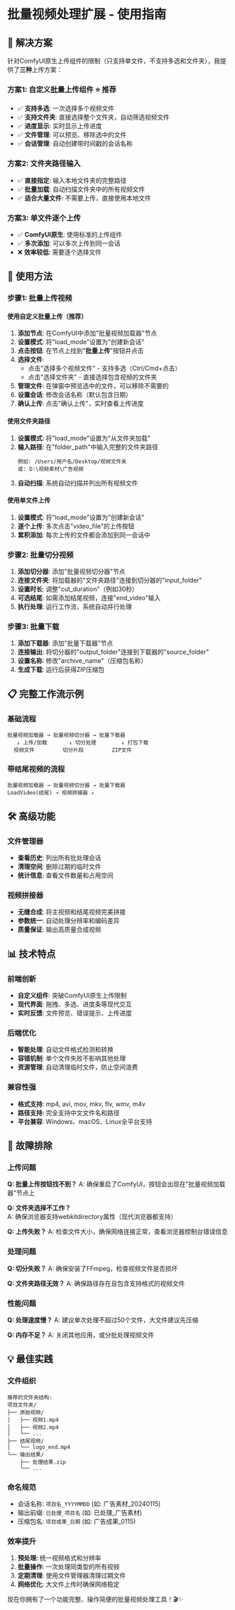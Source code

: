# 批量视频处理扩展 - 使用指南

## 🎯 解决方案

针对ComfyUI原生上传组件的限制（只支持单文件，不支持多选和文件夹），我提供了**三种**上传方案：

### 方案1: 自定义批量上传组件 ⭐ **推荐**
- ✅ **支持多选**: 一次选择多个视频文件
- ✅ **支持文件夹**: 直接选择整个文件夹，自动筛选视频文件
- ✅ **进度显示**: 实时显示上传进度
- ✅ **文件管理**: 可以预览、移除选中的文件
- ✅ **会话管理**: 自动创建带时间戳的会话名称

### 方案2: 文件夹路径输入
- ✅ **直接指定**: 输入本地文件夹的完整路径
- ✅ **批量加载**: 自动扫描文件夹中的所有视频文件
- ✅ **适合大量文件**: 不需要上传，直接使用本地文件

### 方案3: 单文件逐个上传
- ✅ **ComfyUI原生**: 使用标准的上传组件
- ✅ **多次添加**: 可以多次上传到同一会话
- ❌ **效率较低**: 需要逐个选择文件

## 🚀 使用方法

### 步骤1: 批量上传视频

#### 使用自定义批量上传（推荐）

1. **添加节点**: 在ComfyUI中添加"批量视频加载器"节点
2. **设置模式**: 将"load_mode"设置为"创建新会话"
3. **点击按钮**: 在节点上找到"**批量上传**"按钮并点击
4. **选择文件**: 
   - 点击"选择多个视频文件" - 支持多选（Ctrl/Cmd+点击）
   - 点击"选择文件夹" - 直接选择包含视频的文件夹
5. **管理文件**: 在弹窗中预览选中的文件，可以移除不需要的
6. **设置会话**: 修改会话名称（默认包含日期）
7. **确认上传**: 点击"确认上传"，实时查看上传进度

#### 使用文件夹路径

1. **设置模式**: 将"load_mode"设置为"从文件夹加载"
2. **输入路径**: 在"folder_path"中输入完整的文件夹路径
   ```
   例如: /Users/用户名/Desktop/视频文件夹
   或: D:\视频素材\广告视频
   ```
3. **自动扫描**: 系统自动扫描并列出所有视频文件

#### 使用单文件上传

1. **设置模式**: 将"load_mode"设置为"创建新会话"
2. **逐个上传**: 多次点击"video_file"的上传按钮
3. **累积添加**: 每次上传的文件都会添加到同一会话中

### 步骤2: 批量切分视频

1. **添加切分器**: 添加"批量视频切分器"节点
2. **连接文件夹**: 将加载器的"文件夹路径"连接到切分器的"input_folder"
3. **设置时长**: 调整"cut_duration"（例如30秒）
4. **可选结尾**: 如需添加结尾视频，连接"end_video"输入
5. **执行处理**: 运行工作流，系统自动并行处理

### 步骤3: 批量下载

1. **添加下载器**: 添加"批量下载器"节点
2. **连接输出**: 将切分器的"output_folder"连接到下载器的"source_folder"
3. **设置名称**: 修改"archive_name"（压缩包名称）
4. **生成下载**: 运行后获得ZIP压缩包

## 📋 完整工作流示例

### 基础流程
```
批量视频加载器 → 批量视频切分器 → 批量下载器
   ↓ 上传/加载       ↓ 切分处理        ↓ 打包下载
  视频文件         切分片段         ZIP文件
```

### 带结尾视频的流程
```
批量视频加载器 → 批量视频切分器 → 批量下载器
LoadVideo(结尾) → 视频拼接器 ↗
```

## 🛠️ 高级功能

### 文件管理器
- **查看历史**: 列出所有批处理会话
- **清理空间**: 删除过期的临时文件
- **统计信息**: 查看文件数量和占用空间

### 视频拼接器  
- **无缝合成**: 将主视频和结尾视频完美拼接
- **参数统一**: 自动处理分辨率和编码差异
- **质量保证**: 输出高质量合成视频

## 📊 技术特点

### 前端创新
- **自定义组件**: 突破ComfyUI原生上传限制
- **现代界面**: 拖拽、多选、进度条等现代交互
- **实时反馈**: 文件预览、错误提示、上传进度

### 后端优化
- **智能处理**: 自动文件格式检测和转换
- **容错机制**: 单个文件失败不影响其他处理
- **资源管理**: 自动清理临时文件，防止空间浪费

### 兼容性强
- **格式支持**: mp4, avi, mov, mkv, flv, wmv, m4v
- **路径支持**: 完全支持中文文件名和路径
- **平台兼容**: Windows、macOS、Linux全平台支持

## 🔧 故障排除

### 上传问题
**Q: 批量上传按钮找不到？**
A: 确保重启了ComfyUI，按钮会出现在"批量视频加载器"节点上

**Q: 文件夹选择不工作？**  
A: 确保浏览器支持webkitdirectory属性（现代浏览器都支持）

**Q: 上传失败？**
A: 检查文件大小，确保网络连接正常，查看浏览器控制台错误信息

### 处理问题
**Q: 切分失败？**
A: 确保安装了FFmpeg，检查视频文件是否损坏

**Q: 文件夹路径无效？**
A: 确保路径存在且包含支持格式的视频文件

### 性能问题  
**Q: 处理速度慢？**
A: 建议单次处理不超过50个文件，大文件建议先压缩

**Q: 内存不足？**
A: 关闭其他应用，或分批处理视频文件

## 💡 最佳实践

### 文件组织
```
推荐的文件夹结构:
项目文件夹/
├── 原始视频/
│   ├── 视频1.mp4
│   ├── 视频2.mp4
│   └── ...
├── 结尾视频/
│   └── logo_end.mp4
└── 输出结果/
    ├── 处理结果.zip
    └── ...
```

### 命名规范
- 会话名称: `项目名_YYYYMMDD` (如: 广告素材_20240115)
- 输出前缀: `已处理_项目名` (如: 已处理_广告素材)
- 压缩包名: `项目成果_日期` (如: 广告成果_0115)

### 效率提升
1. **预处理**: 统一视频格式和分辨率
2. **批量操作**: 一次处理同类型的所有视频
3. **定期清理**: 使用文件管理器清理过期文件
4. **网络优化**: 大文件上传时确保网络稳定

现在你拥有了一个功能完整、操作简便的批量视频处理工具！🎬✨